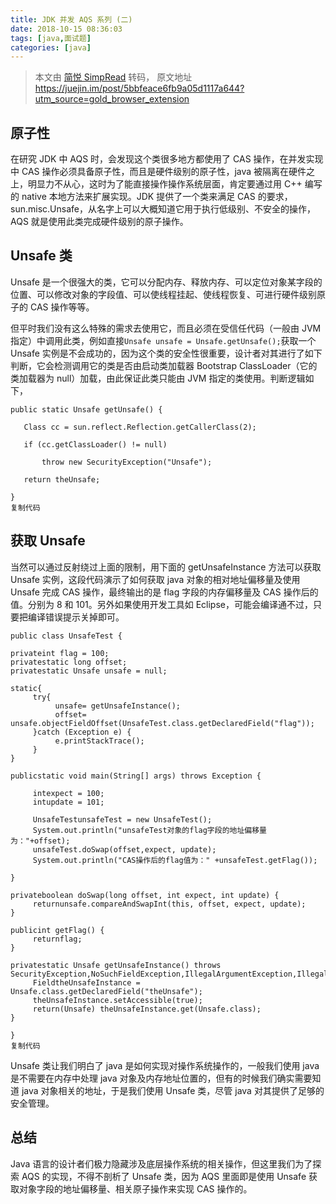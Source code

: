 ```yaml
---
title: JDK 并发 AQS 系列 (二)
date: 2018-10-15 08:36:03
tags: [java,面试题]
categories: [java]
---
```


> 本文由 [简悦 SimpRead](http://ksria.com/simpread/) 转码， 原文地址 https://juejin.im/post/5bbfeace6fb9a05d1117a644?utm_source=gold_browser_extension

## 原子性

在研究 JDK 中 AQS 时，会发现这个类很多地方都使用了 CAS 操作，在并发实现中 CAS 操作必须具备原子性，而且是硬件级别的原子性，java 被隔离在硬件之上，明显力不从心，这时为了能直接操作操作系统层面，肯定要通过用 C++ 编写的 native 本地方法来扩展实现。JDK 提供了一个类来满足 CAS 的要求，sun.misc.Unsafe，从名字上可以大概知道它用于执行低级别、不安全的操作，AQS 就是使用此类完成硬件级别的原子操作。

## Unsafe 类

Unsafe 是一个很强大的类，它可以分配内存、释放内存、可以定位对象某字段的位置、可以修改对象的字段值、可以使线程挂起、使线程恢复、可进行硬件级别原子的 CAS 操作等等。

但平时我们没有这么特殊的需求去使用它，而且必须在受信任代码（一般由 JVM 指定）中调用此类，例如直接`Unsafe unsafe = Unsafe.getUnsafe();`获取一个 Unsafe 实例是不会成功的，因为这个类的安全性很重要，设计者对其进行了如下判断，它会检测调用它的类是否由启动类加载器 Bootstrap ClassLoader（它的类加载器为 null）加载，由此保证此类只能由 JVM 指定的类使用。判断逻辑如下，

```
public static Unsafe getUnsafe() {

   Class cc = sun.reflect.Reflection.getCallerClass(2);

   if (cc.getClassLoader() != null)

       throw new SecurityException("Unsafe");

   return theUnsafe;

}
复制代码
```

## 获取 Unsafe

当然可以通过反射绕过上面的限制，用下面的 getUnsafeInstance 方法可以获取 Unsafe 实例，这段代码演示了如何获取 java 对象的相对地址偏移量及使用 Unsafe 完成 CAS 操作，最终输出的是 flag 字段的内存偏移量及 CAS 操作后的值。分别为 8 和 101。另外如果使用开发工具如 Eclipse，可能会编译通不过，只要把编译错误提示关掉即可。

```
public class UnsafeTest {

privateint flag = 100;
privatestatic long offset;
privatestatic Unsafe unsafe = null;

static{
     try{
          unsafe= getUnsafeInstance();
          offset= unsafe.objectFieldOffset(UnsafeTest.class.getDeclaredField("flag"));
     }catch (Exception e) {
          e.printStackTrace();
     }
}

publicstatic void main(String[] args) throws Exception {

     intexpect = 100;
     intupdate = 101;

     UnsafeTestunsafeTest = new UnsafeTest();
     System.out.println("unsafeTest对象的flag字段的地址偏移量为："+offset);
     unsafeTest.doSwap(offset,expect, update);
     System.out.println("CAS操作后的flag值为：" +unsafeTest.getFlag());

}

privateboolean doSwap(long offset, int expect, int update) {
     returnunsafe.compareAndSwapInt(this, offset, expect, update);
}

publicint getFlag() {
     returnflag;
}

privatestatic Unsafe getUnsafeInstance() throws SecurityException,NoSuchFieldException,IllegalArgumentException,IllegalAccessException{
     FieldtheUnsafeInstance = Unsafe.class.getDeclaredField("theUnsafe");
     theUnsafeInstance.setAccessible(true);
     return(Unsafe) theUnsafeInstance.get(Unsafe.class);
}

}
复制代码
```

Unsafe 类让我们明白了 java 是如何实现对操作系统操作的，一般我们使用 java 是不需要在内存中处理 java 对象及内存地址位置的，但有的时候我们确实需要知道 java 对象相关的地址，于是我们使用 Unsafe 类，尽管 java 对其提供了足够的安全管理。

## 总结

Java 语言的设计者们极力隐藏涉及底层操作系统的相关操作，但这里我们为了探索 AQS 的实现，不得不剖析了 Unsafe 类，因为 AQS 里面即是使用 Unsafe 获取对象字段的地址偏移量、相关原子操作来实现 CAS 操作的。
